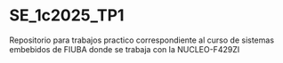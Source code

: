 # SE_1c2025_TP1
Repositorio para trabajos practico correspondiente al curso de sistemas embebidos de FIUBA donde se trabaja con la NUCLEO-F429ZI
